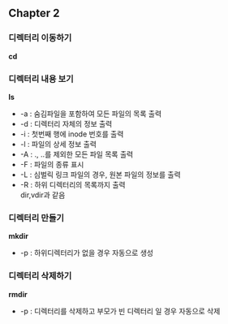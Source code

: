 ## Chapter 2 ##

### 디렉터리 이동하기 ###  
**cd**  
### 디렉터리 내용 보기 ###
**ls** 
* -a : 숨김파일을 포함하여 모든 파일의 목록 출력  
* -d : 디렉터리 자체의 정보 출력  
* -i : 첫번째 행에 inode 번호를 출력  
* -l : 파일의 상세 정보 출력  
* -A : ., ..를 제외한 모든 파일 목록 출력  
* -F : 파일의 종류 표시  
* -L : 심벌릭 링크 파일의 경우, 원본 파일의 정보를 출력  
* -R : 하위 디렉터리의 목록까지 출력  
dir,vdir과 같음  

### 디렉터리 만들기 ###  
**mkdir** 
* -p : 하위디렉터리가 없을 경우 자동으로 생성
  
### 디렉터리 삭제하기 ###
**rmdir**  
* -p : 디렉터리를 삭제하고 부모가 빈 디렉터리 일 경우 자동으로 삭제  

